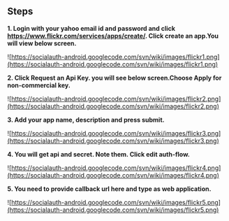 ## Steps ##

**1. Login with your yahoo email id and password and click https://www.flickr.com/services/apps/create/. Click create an app.You will view below screen.**


![https://socialauth-android.googlecode.com/svn/wiki/images/flickr1.png](https://socialauth-android.googlecode.com/svn/wiki/images/flickr1.png)


**2. Click Request an Api Key. you will see below screen.Choose Apply for non-commercial key.**

![https://socialauth-android.googlecode.com/svn/wiki/images/flickr2.png](https://socialauth-android.googlecode.com/svn/wiki/images/flickr2.png)

**3. Add your app name, description and press submit.**

![https://socialauth-android.googlecode.com/svn/wiki/images/flickr3.png](https://socialauth-android.googlecode.com/svn/wiki/images/flickr3.png)

**4. You will get api and secret. Note them. Click edit auth-flow.**

![https://socialauth-android.googlecode.com/svn/wiki/images/flickr4.png](https://socialauth-android.googlecode.com/svn/wiki/images/flickr4.png)

**5. You need to provide callback url here and type as web application.**

![https://socialauth-android.googlecode.com/svn/wiki/images/flickr5.png](https://socialauth-android.googlecode.com/svn/wiki/images/flickr5.png)

